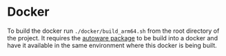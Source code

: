 # Docker

To build the docker run ```./docker/build_arm64.sh``` from the root directory of the project. It requires the [autoware package](git@github.com:jkk-research/autoware/tree/main/docker) to be build into a docker and have it available in the same environment where this docker is being built.
